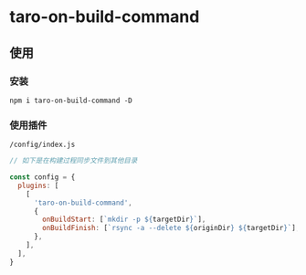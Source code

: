 # taro-on-build-command

>

## 使用

### 安装

```
npm i taro-on-build-command -D
```

### 使用插件

`/config/index.js`

```js
// 如下是在构建过程同步文件到其他目录

const config = {
  plugins: [
    [
      'taro-on-build-command',
      {
        onBuildStart: [`mkdir -p ${targetDir}`],
        onBuildFinish: [`rsync -a --delete ${originDir} ${targetDir}`],
      },
    ],
  ],
}
```

